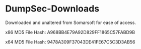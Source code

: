 # DumpSec-Downloads
Downloaded and unaltered from Somarsoft for ease of access. 

x86 MD5 File Hash: A968BB4E79A92D829FF1865C57FABD9B

x64 MD5 File Hash: 9478A309F37043DE41FE67C5C3D3AB56
